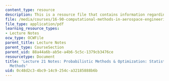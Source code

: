 ```yaml
---
content_type: resource
description: This is a resource file that contains information regarding lecture 21.
file: /media/courses/16-90-computational-methods-in-aerospace-engineering-spring-2014/0c48d2c34bc914c9254ca32185888b6b_MIT16_90S14_Lecture21.pdf
file_type: application/pdf
learning_resource_types:
- Lecture Notes
ocw_type: OCWFile
parent_title: Lecture Notes
parent_type: CourseSection
parent_uid: 88a44a6b-ab5e-a4b6-5c5c-1379cb3476ce
resourcetype: Document
title: 'Lecture 21 Notes: Probabilistic Methods & Optimization: Statistical Sampling
  Methods'
uid: 0c48d2c3-4bc9-14c9-254c-a32185888b6b
---
```

